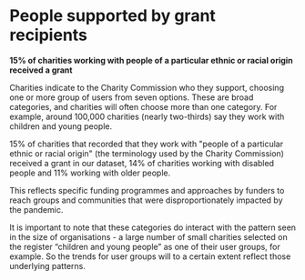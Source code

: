 # People supported by grant recipients

**15% of charities working with people of a particular ethnic or racial origin received a grant**

Charities indicate to the Charity Commission who they support, choosing one or more group of users from seven options. These are broad categories, and charities will often choose more than one category. For example, around 100,000 charities (nearly two-thirds) say they work with children and young people.

15% of charities that recorded that they work with "people of a particular ethnic or racial origin" (the terminology used by the Charity Commission) received a grant in our dataset, 14% of charities working with disabled people and 11% working with older people. 

This reflects specific funding programmes and approaches by funders to reach groups and communities that were disproportionately impacted by the pandemic.

It is important to note that these categories do interact with the pattern seen in the size of organisations - a large number of small charities selected on the register “children and young people” as one of their user groups, for example. So the trends for user groups will to a certain extent reflect those underlying patterns.

<div class="flourish-embed flourish-chart" data-src="visualisation/7924864"></div>
